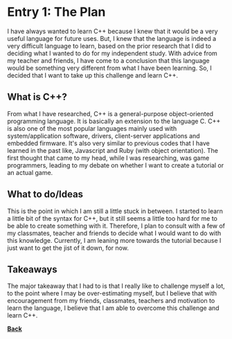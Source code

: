 # Entry 1: The Plan

I have always wanted to learn C++ because I knew that it would be a very useful
language for future uses. But, I knew that the language is indeed a very difficult
language to learn, based on the prior research that I did to deciding what I 
wanted to do for my independent study. With advice from my teacher and friends,
I have come to a conclusion that this language would be something very different
from what I have been learning. So, I decided that I want to take up this challenge
and learn C++.

## What is C++?

From what I have researched, C++ is a general-purpose object-oriented programming
language. It is basically an extension to the language C. C++ is also one of the
most popular languages mainly used with system/application software, drivers, 
client-server applications and embedded firmware. It's also very similar to 
previous codes that I have learned in the past like, Javascript and Ruby 
(with object orientation). The first thought that came to my head, while I 
was researching, was game programmers, leading to my debate on whether I want to
create a tutorial or an actual game.

## What to do/Ideas

This is the point in which I am still a little stuck in between. I started to 
learn a little bit of the syntax for C++, but it still seems a little too hard 
for me to be able to create something with it. Therefore, I plan to consult with
a few of my classmates, teacher and friends to decide what I would want to do
with this knowledge. Currently, I am leaning more towards the tutorial because
I just want to get the jist of it down, for now.

## Takeaways

The major takeaway that I had to is that I really like to challenge myself
a lot, to the point where I may be over-estimating myself, but I believe that
with encouragement from my friends, classmates, teachers and motivation to
learn the language, I believe that I am able to overcome this challenge and
learn C++.

[**Back**](README.md)
